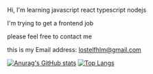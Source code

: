 Hi, I'm learning javascript react typescript nodejs

I'm trying to get a frontend job

please feel free to contact me

this is my Email address: lostelfhlm@gmail.com

[![Anurag's GitHub stats](https://github-readme-stats.vercel.app/api?username=lostelfhlm)](https://github.com/anuraghazra/github-readme-stats)
[![Top Langs](https://github-readme-stats.vercel.app/api/top-langs/?username=lostelfhlm)](https://github.com/anuraghazra/github-readme-stats)
